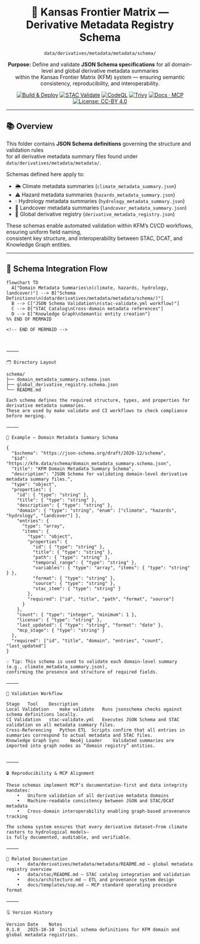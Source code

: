 <div align="center">

# 🧩 Kansas Frontier Matrix — Derivative Metadata Registry Schema  
`data/derivatives/metadata/metadata/schema/`

**Purpose:** Define and validate **JSON Schema specifications** for all domain-level and global derivative metadata summaries  
within the Kansas Frontier Matrix (KFM) system — ensuring semantic consistency, reproducibility, and interoperability.

[![Build & Deploy](https://img.shields.io/github/actions/workflow/status/bartytime4life/Kansas-Frontier-Matrix/site.yml?label=Build%20%26%20Deploy)](../../../../../.github/workflows/site.yml)
[![STAC Validate](https://img.shields.io/badge/STAC-validate-blue)](../../../../../.github/workflows/stac-validate.yml)
[![CodeQL](https://img.shields.io/github/actions/workflow/status/bartytime4life/Kansas-Frontier-Matrix/codeql.yml?label=CodeQL)](../../../../../.github/workflows/codeql.yml)
[![Trivy](https://img.shields.io/badge/Container-Scan-informational)](../../../../../.github/workflows/trivy.yml)
[![Docs · MCP](https://img.shields.io/badge/Docs-MCP-green)](../../../../../docs/)
[![License: CC-BY 4.0](https://img.shields.io/badge/License-CC-BY%204.0-lightgrey)](../../../../../LICENSE)

</div>

---

## 📚 Overview

This folder contains **JSON Schema definitions** governing the structure and validation rules  
for all derivative metadata summary files found under `data/derivatives/metadata/metadata/`.

Schemas defined here apply to:
- 🌦️ Climate metadata summaries (`climate_metadata_summary.json`)  
- ⚠️ Hazard metadata summaries (`hazards_metadata_summary.json`)  
- 💧 Hydrology metadata summaries (`hydrology_metadata_summary.json`)  
- 🌾 Landcover metadata summaries (`landcover_metadata_summary.json`)  
- 🧭 Global derivative registry (`derivative_metadata_registry.json`)

These schemas enable automated validation within KFM’s CI/CD workflows, ensuring uniform field naming,  
consistent key structure, and interoperability between STAC, DCAT, and Knowledge Graph entities.

---

## 🧭 Schema Integration Flow

```mermaid
flowchart TD
  A["Domain Metadata Summaries\n(climate, hazards, hydrology, landcover)"] --> B["Schema Definitions\n(data/derivatives/metadata/metadata/schema/)"]
  B --> C["JSON Schema Validation\n(stac-validate.yml workflow)"]
  C --> D["STAC Catalog\nCross-domain metadata references"]
  D --> E["Knowledge Graph\nSemantic entity creation"]
%% END OF MERMAID

<!-- END OF MERMAID -->



⸻

🗂️ Directory Layout

schema/
├── domain_metadata_summary.schema.json
├── global_derivative_registry.schema.json
└── README.md

Each schema defines the required structure, types, and properties for derivative metadata summaries.
These are used by make validate and CI workflows to check compliance before merging.

⸻

🧾 Example — Domain Metadata Summary Schema

{
  "$schema": "https://json-schema.org/draft/2020-12/schema",
  "$id": "https://kfm.data/schema/domain_metadata_summary.schema.json",
  "title": "KFM Domain Metadata Summary Schema",
  "description": "JSON Schema for validating domain-level derivative metadata summary files.",
  "type": "object",
  "properties": {
    "id": { "type": "string" },
    "title": { "type": "string" },
    "description": { "type": "string" },
    "domain": { "type": "string", "enum": ["climate", "hazards", "hydrology", "landcover"] },
    "entries": {
      "type": "array",
      "items": {
        "type": "object",
        "properties": {
          "id": { "type": "string" },
          "title": { "type": "string" },
          "path": { "type": "string" },
          "temporal_range": { "type": "string" },
          "variables": { "type": "array", "items": { "type": "string" } },
          "format": { "type": "string" },
          "source": { "type": "string" },
          "stac_item": { "type": "string" }
        },
        "required": ["id", "title", "path", "format", "source"]
      }
    },
    "count": { "type": "integer", "minimum": 1 },
    "license": { "type": "string" },
    "last_updated": { "type": "string", "format": "date" },
    "mcp_stage": { "type": "string" }
  },
  "required": ["id", "title", "domain", "entries", "count", "last_updated"]
}

💡 Tip: This schema is used to validate each domain-level summary (e.g., climate_metadata_summary.json),
confirming the presence and structure of required fields.

⸻

🧱 Validation Workflow

Stage	Tool	Description
Local Validation	make validate	Runs jsonschema checks against schema definitions locally.
CI Validation	stac-validate.yml	Executes JSON Schema and STAC validation on all metadata summary files.
Cross-Referencing	Python ETL	Scripts confirm that all entries in summaries correspond to actual metadata and STAC files.
Knowledge Graph Sync	Neo4j Loader	Validated summaries are imported into graph nodes as “domain registry” entities.


⸻

🔒 Reproducibility & MCP Alignment

These schemas implement MCP’s documentation-first and data integrity mandates:
	•	Uniform validation of all derivative metadata domains
	•	Machine-readable consistency between JSON and STAC/DCAT metadata
	•	Cross-domain interoperability enabling graph-based provenance tracking

The schema system ensures that every derivative dataset—from climate rasters to hydrological models—
is fully documented, auditable, and verifiable.

⸻

🧱 Related Documentation
	•	data/derivatives/metadata/metadata/README.md — global metadata registry overview
	•	data/stac/README.md — STAC catalog integration and validation
	•	docs/architecture.md — ETL and provenance system design
	•	docs/templates/sop.md — MCP standard operating procedure format

⸻

🗓️ Version History

Version	Date	Notes
0.1.0	2025-10-10	Initial schema definitions for KFM domain and global metadata registries.